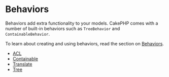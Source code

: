 # Behaviors

Behaviors add extra functionality to your models. CakePHP comes
with a number of built-in behaviors such as `TreeBehavior`
and `ContainableBehavior`.

To learn about creating and using behaviors, read the section
on [Behaviors](../models/behaviors.md).

- [ACL](../core-libraries/behaviors/acl.md)
- [Containable](../core-libraries/behaviors/containable.md)
- [Translate](../core-libraries/behaviors/translate.md)
- [Tree](../core-libraries/behaviors/tree.md)
